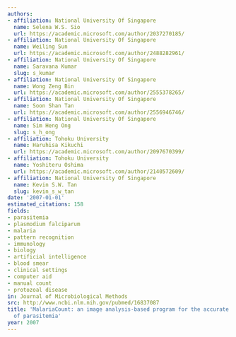 ```yaml
---
authors:
- affiliation: National University Of Singapore
  name: Selena W.S. Sio
  url: https://academic.microsoft.com/author/2037270185/
- affiliation: National University Of Singapore
  name: Weiling Sun
  url: https://academic.microsoft.com/author/2488282961/
- affiliation: National University Of Singapore
  name: Saravana Kumar
  slug: s_kumar
- affiliation: National University Of Singapore
  name: Wong Zeng Bin
  url: https://academic.microsoft.com/author/2555378265/
- affiliation: National University Of Singapore
  name: Soon Shan Tan
  url: https://academic.microsoft.com/author/2556946746/
- affiliation: National University Of Singapore
  name: Sim Heng Ong
  slug: s_h_ong
- affiliation: Tohoku University
  name: Haruhisa Kikuchi
  url: https://academic.microsoft.com/author/2097670399/
- affiliation: Tohoku University
  name: Yoshiteru Oshima
  url: https://academic.microsoft.com/author/2140572609/
- affiliation: National University Of Singapore
  name: Kevin S.W. Tan
  slug: kevin_s_w_tan
date: '2007-01-01'
estimated_citations: 158
fields:
- parasitemia
- plasmodium falciparum
- malaria
- pattern recognition
- immunology
- biology
- artificial intelligence
- blood smear
- clinical settings
- computer aid
- manual count
- protozoal disease
in: Journal of Microbiological Methods
src: http://www.ncbi.nlm.nih.gov/pubmed/16837087
title: 'MalariaCount: an image analysis-based program for the accurate determination
  of parasitemia'
year: 2007
---
```

